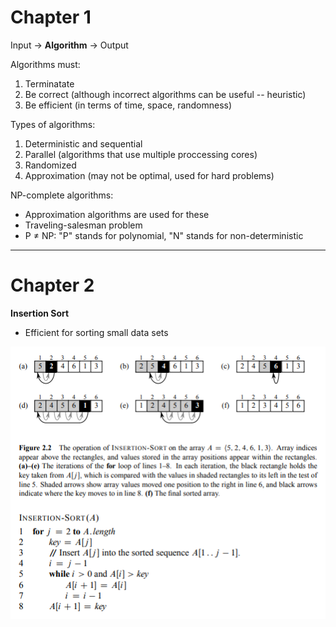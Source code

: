 # Chapter 1

Input → **Algorithm** → Output

Algorithms must: <br/>
1. Terminatate <br/>
2. Be correct (although incorrect algorithms can be useful -- heuristic) <br/>
3. Be efficient (in terms of time, space, randomness)<br/>
  
Types of algorithms: <br/>
1. Deterministic and sequential <br/>
2. Parallel (algorithms that use multiple proccessing cores) <br/>
3. Randomized <br/>
4. Approximation (may not be optimal, used for hard problems) <br/>

NP-complete algorithms:
- Approximation algorithms are used for these
- Traveling-salesman problem
- P ≠ NP: "P" stands for polynomial, "N" stands for non-deterministic

-----------------------------------------------------------------------

# Chapter 2

**Insertion Sort**
- Efficient for sorting small data sets

![alt text](https://github.com/stinsan/CS-4413-Algorithm-Analysis/blob/master/Screenshots/0.png)
